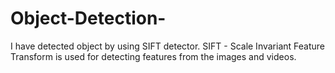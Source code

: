 # Object-Detection-
I have detected object by using SIFT detector. SIFT - Scale Invariant Feature Transform is used for detecting features from the images and videos.
